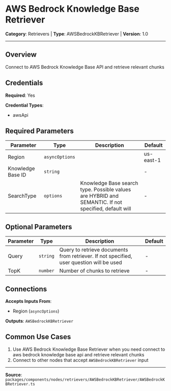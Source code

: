 # AWS Bedrock Knowledge Base Retriever

**Category**: Retrievers | **Type**: AWSBedrockKBRetriever | **Version**: 1.0

---

## Overview

Connect to AWS Bedrock Knowledge Base API and retrieve relevant chunks

## Credentials

**Required**: Yes

**Credential Types**:
- awsApi

## Required Parameters

| Parameter | Type | Description | Default |
|-----------|------|-------------|---------|
| Region | `asyncOptions` |  | us-east-1 |
| Knowledge Base ID | `string` |  | - |
| SearchType | `options` | Knowledge Base search type. Possible values are HYBRID and SEMANTIC. If not specified, default will  | - |

## Optional Parameters

| Parameter | Type | Description | Default |
|-----------|------|-------------|---------|
| Query | `string` | Query to retrieve documents from retriever. If not specified, user question will be used | - |
| TopK | `number` | Number of chunks to retrieve | - |

## Connections

**Accepts Inputs From**:
- Region (`asyncOptions`)

**Outputs**: `AWSBedrockKBRetriever`

## Common Use Cases

1. Use AWS Bedrock Knowledge Base Retriever when you need connect to aws bedrock knowledge base api and retrieve relevant chunks
2. Connect to other nodes that accept `AWSBedrockKBRetriever` input

---

**Source**: `packages/components/nodes/retrievers/AWSBedrockKBRetriever/AWSBedrockKBRetriever.ts`